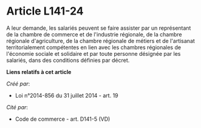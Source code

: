 # Article L141-24

A leur demande, les salariés peuvent se faire assister par un représentant de la chambre de commerce et de l'industrie
régionale, de la chambre régionale d'agriculture, de la chambre régionale de métiers et de l'artisanat territorialement
compétentes en lien avec les chambres régionales de l'économie sociale et solidaire et par toute personne désignée par les
salariés, dans des conditions définies par décret.

**Liens relatifs à cet article**

_Créé par_:

  - Loi n°2014-856 du 31 juillet 2014 - art. 19

_Cité par_:

  - Code de commerce - art. D141-5 (VD)
